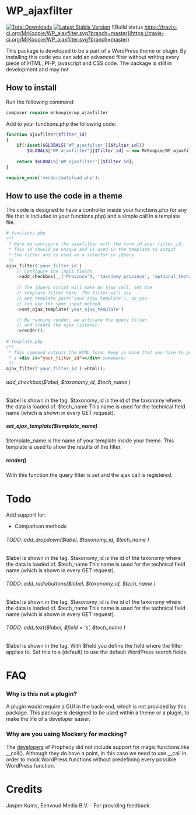 # WP_ajaxfilter
[![Total Downloads](https://img.shields.io/packagist/dt/mrkoopie/wp_ajaxfilter.svg)](https://packagist.org/packages/mrkoopie/wp_ajaxfilter)
[![Latest Stable Version](https://img.shields.io/packagist/v/mrkoopie/wp_ajaxfilter.svg)](https://packagist.org/packages/mrkoopie/wp_ajaxfilter)
![Build status https://travis-ci.org/MrKoopie/WP_ajaxfilter.svg?branch=master](https://travis-ci.org/MrKoopie/WP_ajaxfilter.svg?branch=master)

This package is developed to be a part of a WordPress theme or plugin. By installing this code you can add an advanced filter without writing every piece of HTML, PHP, javascript and CSS code. The package is still in development and may not 

## How to install
Run the following command:
```php
composer require mrkoopie/wp_ajaxfilter
```

Add to your functions.php the following code:
```php
function ajaxfilter($filter_id)
{
    if(!isset($GLOBALS['WP_ajaxfilter'][$filter_id]))
        $GLOBALS['WP_ajaxfilter'][$filter_id] = new MrKoopie/WP_ajaxfilter/generator($filter_id);
    
    return $GLOBALS['WP_ajaxfilter'][$filter_id];
}

require_once('vendor/autoload.php');
```

## How to use the code in a theme
The code is designed to have a controller inside your functions.php (or any file that is included in your functions.php) and a simple call in a template file.

```php
# functions.php
/**
 * Here we configure the ajaxfilter with the form id your_filter_id.
 * This id should be unique and is used in the template to output
 * the filter and is used as a selector in jQuery.
 */
ajax_filter('your_filter_id')
    // Configure the input fields
    ->add_checkbox(__('Province'), 'taxonomy_province', 'optional_tech_name_province')
    
    // The jQuery script will make an ajax call, set the
    // template filter here. The filter will use
    // get_template_part('your_ajax_template'), so you
    // can use the same input method.
    ->set_ajax_template('your_ajax_template')

    // By running render, we activate the query filter 
    // and create the ajax listener.
    ->render();
    
# template.php
/**
 * This command outputs the HTML form. Keep in mind that you have to put
 * a <div id="your_filter_id"></div> somewere!
 */
ajax_filter('your_filter_id')->html();
```

###### add_checkbox($label, $taxonomy_id, $tech_name )
$label is shown in the <label> tag.
$taxonomy_id is the id of the taxonomy where the data is loaded of.
$tech_name This name is used for the technical field name (which is shown in every GET request).

##### set_ajax_template($template_name)
$template_name is the name of your template inside your theme. This template is used to show the results of the filter.

##### render()
With this function the query filter is set and the ajax call is registered.

# Todo
Add support for:
- Comparison methods

###### TODO: add_dropdown($label, $taxonomy_id, $tech_name )

$label is shown in the <label> tag.
$taxonomy_id is the id of the taxonomy where the data is loaded of.
$tech_name This name is used for the technical field name (which is shown in every GET request).

###### TODO: add_radiobuttons($label, $taxonomy_id, $tech_name )
$label is shown in the <label> tag.
$taxonomy_id is the id of the taxonomy where the data is loaded of.
$tech_name This name is used for the technical field name (which is shown in every GET request).

###### TODO: add_text($label, $field = 's', $tech_name )
$label is shown in the <label> tag.
With $field you define the field where the filter applies to. Set this to s (default) to use the default WordPress search fields.

# FAQ

### Why is this not a plugin?
A plugin would require a GUI in the back-end, which is not provided by this package. This package is designed to be used within a theme or a plugin, to make the life of a developer easier.

### Why are you using Mockery for mocking?
The [developers](https://github.com/phpspec/prophecy/issues/44) of Prophecy did not include support for magic functions like __call(). Although they do have a point, in this case we need to use __call in order to mock WordPress functions without predefining every possible WordPress function.

# Credits
Jasper Kums, Eenvoud Media B.V. - For providing feedback.